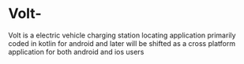 # Volt-
Volt is a electric vehicle charging station locating application primarily coded in kotlin for android and later will be shifted as a cross platform application for both android and ios users 

